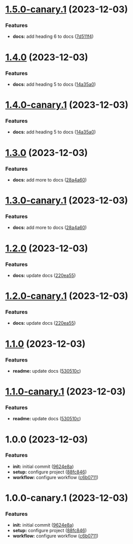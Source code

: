 # [1.5.0-canary.1](https://github.com/farsabbutt/semantic-release/compare/v1.4.0...v1.5.0-canary.1) (2023-12-03)


### Features

* **docs:** add heading 6 to docs ([7d511f4](https://github.com/farsabbutt/semantic-release/commit/7d511f4b02d9ddedf72874a1a0ef88f5108f87c2))

# [1.4.0](https://github.com/farsabbutt/semantic-release/compare/v1.3.0...v1.4.0) (2023-12-03)


### Features

* **docs:** add heading 5 to docs ([14a35a0](https://github.com/farsabbutt/semantic-release/commit/14a35a07992f371f779e8868af9ec7325562f9cf))

# [1.4.0-canary.1](https://github.com/farsabbutt/semantic-release/compare/v1.3.0...v1.4.0-canary.1) (2023-12-03)


### Features

* **docs:** add heading 5 to docs ([14a35a0](https://github.com/farsabbutt/semantic-release/commit/14a35a07992f371f779e8868af9ec7325562f9cf))

# [1.3.0](https://github.com/farsabbutt/semantic-release/compare/v1.2.0...v1.3.0) (2023-12-03)


### Features

* **docs:** add more to docs ([28a4a60](https://github.com/farsabbutt/semantic-release/commit/28a4a602aa13ef4981e9a02435bfc4402b870151))

# [1.3.0-canary.1](https://github.com/farsabbutt/semantic-release/compare/v1.2.0...v1.3.0-canary.1) (2023-12-03)


### Features

* **docs:** add more to docs ([28a4a60](https://github.com/farsabbutt/semantic-release/commit/28a4a602aa13ef4981e9a02435bfc4402b870151))

# [1.2.0](https://github.com/farsabbutt/semantic-release/compare/v1.1.0...v1.2.0) (2023-12-03)


### Features

* **docs:** update docs ([220ea55](https://github.com/farsabbutt/semantic-release/commit/220ea55c9cbc26223b7afe3c269fc5338cc617ca))

# [1.2.0-canary.1](https://github.com/farsabbutt/semantic-release/compare/v1.1.0...v1.2.0-canary.1) (2023-12-03)


### Features

* **docs:** update docs ([220ea55](https://github.com/farsabbutt/semantic-release/commit/220ea55c9cbc26223b7afe3c269fc5338cc617ca))

# [1.1.0](https://github.com/farsabbutt/semantic-release/compare/v1.0.0...v1.1.0) (2023-12-03)


### Features

* **readme:** update docs ([530510c](https://github.com/farsabbutt/semantic-release/commit/530510c9057bf8b8fe2aa72e5f3d46e341c81efb))

# [1.1.0-canary.1](https://github.com/farsabbutt/semantic-release/compare/v1.0.0...v1.1.0-canary.1) (2023-12-03)


### Features

* **readme:** update docs ([530510c](https://github.com/farsabbutt/semantic-release/commit/530510c9057bf8b8fe2aa72e5f3d46e341c81efb))

# 1.0.0 (2023-12-03)


### Features

* **init:** initial commit ([9624e8a](https://github.com/farsabbutt/semantic-release/commit/9624e8a11f216a2a02f862d15c7ddf9ad2214a83))
* **setup:** configure project ([88fc846](https://github.com/farsabbutt/semantic-release/commit/88fc846a9ffcec047df96c86e042b7bf55a26be8))
* **workflow:** configure workflow ([c6b0711](https://github.com/farsabbutt/semantic-release/commit/c6b0711b41187b343bf7a4262c53d8b2b8521255))

# 1.0.0-canary.1 (2023-12-03)


### Features

* **init:** initial commit ([9624e8a](https://github.com/farsabbutt/semantic-release/commit/9624e8a11f216a2a02f862d15c7ddf9ad2214a83))
* **setup:** configure project ([88fc846](https://github.com/farsabbutt/semantic-release/commit/88fc846a9ffcec047df96c86e042b7bf55a26be8))
* **workflow:** configure workflow ([c6b0711](https://github.com/farsabbutt/semantic-release/commit/c6b0711b41187b343bf7a4262c53d8b2b8521255))

